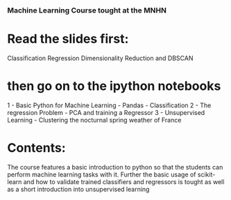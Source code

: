 ### Machine Learning Course tought at the MNHN

# Read the slides first:
Classification
Regression
Dimensionality Reduction and DBSCAN

# then go on to the ipython notebooks
1 - Basic Python for Machine Learning - Pandas - Classification
2 - The regression Problem - PCA and training a Regressor
3 - Unsupervised Learning - Clustering the nocturnal spring weather of France

# Contents: 
The course features a basic introduction to python so that the students
can perform machine learning tasks with it. 
Further the basic usage of scikit-learn and how to validate
trained classifiers and regressors is tought as well as a short introduction 
into unsupervised learning

